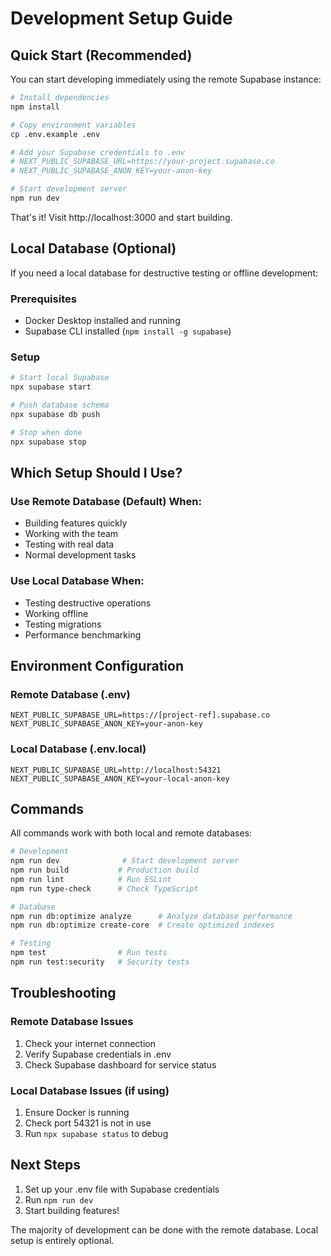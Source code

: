 # Development Setup Guide

## Quick Start (Recommended)

You can start developing immediately using the remote Supabase instance:

```bash
# Install dependencies
npm install

# Copy environment variables
cp .env.example .env

# Add your Supabase credentials to .env
# NEXT_PUBLIC_SUPABASE_URL=https://your-project.supabase.co
# NEXT_PUBLIC_SUPABASE_ANON_KEY=your-anon-key

# Start development server
npm run dev
```

That's it! Visit http://localhost:3000 and start building.

## Local Database (Optional)

If you need a local database for destructive testing or offline development:

### Prerequisites
- Docker Desktop installed and running
- Supabase CLI installed (`npm install -g supabase`)

### Setup
```bash
# Start local Supabase
npx supabase start

# Push database schema
npx supabase db push

# Stop when done
npx supabase stop
```

## Which Setup Should I Use?

### Use Remote Database (Default) When:
- Building features quickly
- Working with the team
- Testing with real data
- Normal development tasks

### Use Local Database When:
- Testing destructive operations
- Working offline
- Testing migrations
- Performance benchmarking

## Environment Configuration

### Remote Database (.env)
```
NEXT_PUBLIC_SUPABASE_URL=https://[project-ref].supabase.co
NEXT_PUBLIC_SUPABASE_ANON_KEY=your-anon-key
```

### Local Database (.env.local)
```
NEXT_PUBLIC_SUPABASE_URL=http://localhost:54321
NEXT_PUBLIC_SUPABASE_ANON_KEY=your-local-anon-key
```

## Commands

All commands work with both local and remote databases:

```bash
# Development
npm run dev              # Start development server
npm run build           # Production build
npm run lint            # Run ESLint
npm run type-check      # Check TypeScript

# Database
npm run db:optimize analyze      # Analyze database performance
npm run db:optimize create-core  # Create optimized indexes

# Testing
npm test                # Run tests
npm run test:security   # Security tests
```

## Troubleshooting

### Remote Database Issues
1. Check your internet connection
2. Verify Supabase credentials in .env
3. Check Supabase dashboard for service status

### Local Database Issues (if using)
1. Ensure Docker is running
2. Check port 54321 is not in use
3. Run `npx supabase status` to debug

## Next Steps

1. Set up your .env file with Supabase credentials
2. Run `npm run dev`
3. Start building features!

The majority of development can be done with the remote database. Local setup is entirely optional.